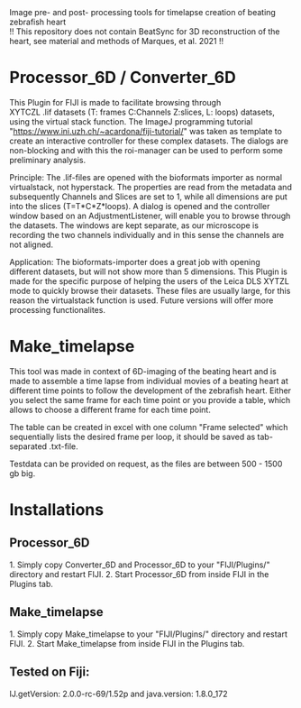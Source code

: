 <!DOCTYPE html>
<html>
<head>
Image pre- and post- processing tools for timelapse creation of beating zebrafish heart 
<br>
!! This repository does not contain BeatSync for 3D reconstruction of the heart, see material and methods of Marques, et al. 2021 !! 
</head>
<body>

<h1> Processor_6D / Converter_6D </h1>
<p>

This Plugin for FIJI is made to facilitate browsing through <br> XYTCZL .lif datasets (T: frames C:Channels Z:slices, L: loops) datasets, using the virtual stack function. 
The ImageJ programming tutorial "https://www.ini.uzh.ch/~acardona/fiji-tutorial/" was taken as template to create an interactive controller for these 
complex datasets. The dialogs are non-blocking and with this the roi-manager can be used to perform some preliminary analysis.
</p>
<p> 
Principle:
The .lif-files are opened with the bioformats importer as normal virtualstack, not hyperstack. 
The properties are read from the metadata and subsequently Channels and Slices are set to 1, while all dimensions
are put into the slices (T=T*C*Z*loops). A dialog is opened and the controller window based on an AdjustmentListener, will enable you to browse through the datasets.  The windows are kept separate, as our microscope is recording the two channels individually and in this sense the channels are not aligned. 
</p>
<p> 
Application: 
The bioformats-importer does a great job with opening different datasets, but will not show more than 5 dimensions. 
This Plugin is made for the specific purpose of helping the users of the Leica DLS XYTZL mode to quickly browse their datasets.  
These files are usually large, for this reason the virtualstack function is used. Future versions will offer more processing functionalites.
</p>
<p> 
<h1> Make_timelapse </h1>

This tool was made in context of 6D-imaging of the beating heart and is made to assemble a time lapse from individual movies of a beating heart at different time points to follow the development of the zebrafish heart. Either you select the same frame for each time point or you provide a table, which allows to choose a different frame for each time point.

The table can be created in excel with one column "Frame selected" which sequentially lists the desired frame per loop, it should be saved as tab-separated .txt-file.

</p>
<p>
Testdata can be provided on request, as the files are between 500 - 1500 gb big. 
</p>

<h1> Installations </h1>
<h2> Processor_6D  </h2>
<p>
1. Simply copy Converter_6D and Processor_6D to your "FIJI/Plugins/" directory and restart FIJI. 
2. Start Processor_6D from inside FIJI in the Plugins tab.   
</p>
  
<h2> Make_timelapse </h2>
<p>
1. Simply copy Make_timelapse to your "FIJI/Plugins/" directory and restart FIJI. 
2. Start Make_timelapse from inside FIJI in the Plugins tab.   
</p>
<h2> Tested on Fiji:</h2>

<p> 
IJ.getVersion: 2.0.0-rc-69/1.52p   and java.version: 1.8.0_172
</p>
</body>
</html>
